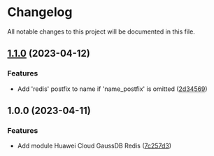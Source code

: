 # Changelog

All notable changes to this project will be documented in this file.

## [1.1.0](https://github.com/cloud-labs-infra/terraform-huaweicloud-gaussdb-redis/compare/v1.0.0...v1.1.0) (2023-04-12)


### Features

* Add 'redis' postfix to name if 'name_postfix' is omitted ([2d34569](https://github.com/cloud-labs-infra/terraform-huaweicloud-gaussdb-redis/commit/2d34569d0b210e6384dcbf7b0cc07642cb5f56fc))

## 1.0.0 (2023-04-11)


### Features

* Add module Huawei Cloud GaussDB Redis ([7c257d3](https://github.com/cloud-labs-infra/terraform-huaweicloud-gaussdb-redis/commit/7c257d3d73e1d724dc4432fcf12d13fe8b8abe41))
